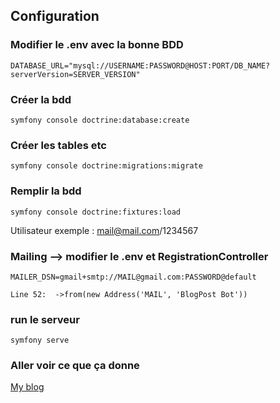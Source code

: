 ## Configuration

### Modifier le .env avec la bonne BDD
```
DATABASE_URL="mysql://USERNAME:PASSWORD@HOST:PORT/DB_NAME?serverVersion=SERVER_VERSION"
```
### Créer la bdd

```
symfony console doctrine:database:create
```
### Créer les tables etc
```
symfony console doctrine:migrations:migrate
```
### Remplir la bdd
```
symfony console doctrine:fixtures:load
```
Utilisateur exemple : mail@mail.com/1234567
### Mailing --> modifier le .env et RegistrationController
```
MAILER_DSN=gmail+smtp://MAIL@gmail.com:PASSWORD@default
```
```
Line 52:  ->from(new Address('MAIL', 'BlogPost Bot'))
```
### run le serveur
```
symfony serve
```
### Aller voir ce que ça donne
[My blog](http://localhost:8000/home)
